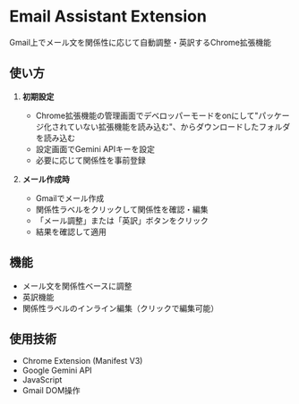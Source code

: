 # Email Assistant Extension

Gmail上でメール文を関係性に応じて自動調整・英訳するChrome拡張機能

## 使い方

1. **初期設定**
   - Chrome拡張機能の管理画面でデベロッパーモードをonにして"パッケージ化されていない拡張機能を読み込む"、からダウンロードしたフォルダを読み込む
   - 設定画面でGemini APIキーを設定
   - 必要に応じて関係性を事前登録

3. **メール作成時**
   - Gmailでメール作成
   - 関係性ラベルをクリックして関係性を確認・編集
   - 「メール調整」または「英訳」ボタンをクリック
   - 結果を確認して適用

## 機能

- メール文を関係性ベースに調整
- 英訳機能  
- 関係性ラベルのインライン編集（クリックで編集可能）

## 使用技術

- Chrome Extension (Manifest V3)
- Google Gemini API
- JavaScript
- Gmail DOM操作
